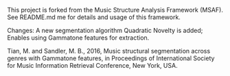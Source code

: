 This project is forked from the Music Structure Analysis Framework (MSAF). See README.md me for details and usage of this framework.

Changes:
A new segmentation algorithm Quadratic Novelty is added; 
Enables using Gammatone features for extraction.

Tian, M. and Sandler, M. B., 2016, Music structural segmentation across genres with Gammatone features, in Proceedings of International Society for Music Information Retrieval Conference, New York, USA.
